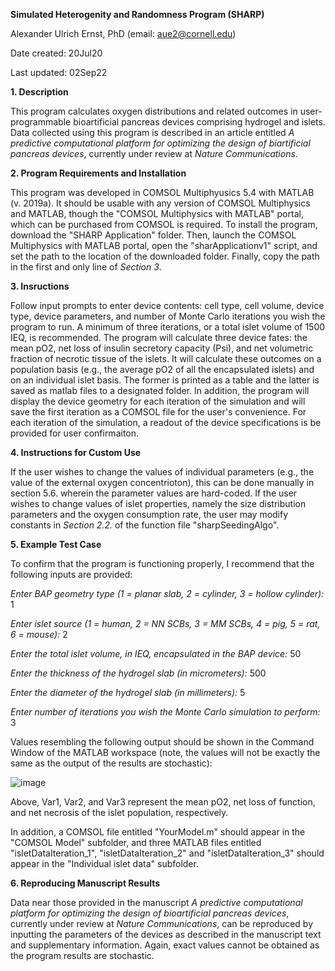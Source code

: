 **Simulated Heterogenity and Randomness Program (SHARP)**

Alexander Ulrich Ernst, PhD (email: aue2@cornell.edu)

Date created: 20Jul20

Last updated: 02Sep22


**1. Description**

This program calculates oxygen distributions and related outcomes in user-programmable bioartificial pancreas devices comprising hydrogel and islets. Data collected using this program is described in an article entitled _A predictive computational platform for optimizing the design of biartificial pancreas devices_, currently under review at _Nature Communications_.


**2. Program Requirements and Installation**

This program was developed in COMSOL Multiphyusics 5.4 with MATLAB (v. 2019a). It should be usable with any version of COMSOL Multiphysics and MATLAB, though the "COMSOL Multiphysics with MATLAB" portal, which can be purchased from COMSOL is required. To install the program, download the "SHARP Application" folder. Then, launch the COMSOL Multiphysics with MATLAB portal, open the "sharApplicationv1" script, and set the path to the location of the downloaded folder. Finally, copy the path in the first and only line of _Section 3_. 


**3. Insructions**

Follow input prompts to enter device contents: cell type, cell volume, device type, device parameters, and number of Monte Carlo iterations you wish the program to run. A minimum of three iterations, or a total islet volume of 1500 IEQ, is recommended. The program will calculate three device fates: the mean pO2, net loss of insulin secretory capacity (Psi), and net volumetric fraction of necrotic tissue of the islets. It will calculate these outcomes on a population basis (e.g., the average pO2 of all the encapsulated islets) and on an individual islet basis. The former is printed as a table and the latter is saved as matlab files to a designated folder. In addition, the program will display the device geometry for each iteration of the simulation and will save the first iteration as a COMSOL file for the user's convenience. For each iteration of the simulation, a readout of the device specifications is be provided for user confirmaiton. 


**4. Instructions for Custom Use**

If the user wishes to change the values of individual parameters (e.g., the value of the external oxygen concentrioton), this can be done manually in section 5.6. wherein the parameter values are hard-coded. If the user wishes to change values of islet properties, namely the size distribution parameters and the oxygen consumption rate, the user may modify constants in _Section 2.2._ of the function file "sharpSeedingAlgo".


**5. Example Test Case**

To confirm that the program is functioning properly, I recommend that the following inputs are provided:


  _Enter BAP geometry type (1 = planar slab, 2 = cylinder, 3 = hollow cylinder):_  1
  
  _Enter islet source (1 = human, 2 = NN SCBs, 3 = MM SCBs, 4 = pig, 5 = rat, 6 = mouse):_  2
  
  _Enter the total islet volume, in IEQ, encapsulated in the BAP device:_  50
  
  _Enter the thickness of the hydrogel slab (in micrometers):_  500
  
  _Enter the diameter of the hydrogel slab (in millimeters):_  5
  
  _Enter number of iterations you wish the Monte Carlo simulation to perform:_  3

Values resembling the following output should be shown in the Command Window of the MATLAB workspace (note, the values will not be exactly the same as the output of the results are stochastic):

![image](https://user-images.githubusercontent.com/91346875/188233828-0362ab09-11c5-4006-b2f4-4f1fddd9a4e0.png)

Above, Var1, Var2, and Var3 represent the mean pO2, net loss of function, and net necrosis of the islet population, respectively.

In addition, a COMSOL file entitled "YourModel.m" should appear in the "COMSOL Model" subfolder, and three MATLAB files entitled "isletDataIteration_1", "isletDataIteration_2" and "isletDataIteration_3" should appear in the "Individual islet data" subfolder.


**6. Reproducing Manuscript Results**

Data near those provided in the manuscript _A predictive computational platform for optimizing the design of bioartificial pancreas devices_, currently under review at _Nature Communications_, can be reproduced by inputting the parameters of the devices as described in the manuscript text and supplementary information. Again, exact values cannot be obtained as the program results are stochastic. 

